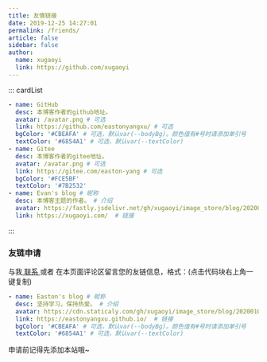 ```yaml
---
title: 友情链接
date: 2019-12-25 14:27:01
permalink: /friends/
article: false
sidebar: false
author:
  name: xugaoyi
  link: https://github.com/xugaoyi
---
```


<!--
普通卡片列表容器，可用于友情链接、项目推荐、古诗词展示等。
cardList 后面可跟随一个数字表示每行最多显示多少个，选值范围1~4，默认3。在小屏时会根据屏幕宽度减少每行显示数量。
-->
::: cardList
```yaml
- name: GitHub
  desc: 本博客作者的github地址。
  avatar: /avatar.png # 可选
  link: https://github.com/eastonyangxu/ # 可选
  bgColor: '#CBEAFA' # 可选，默认var(--bodyBg)。颜色值有#号时请添加单引号
  textColor: '#6854A1' # 可选，默认var(--textColor)
- name: Gitee
  desc: 本博客作者的gitee地址。
  avatar: /avatar.png # 可选
  link: https://gitee.com/easton-yang # 可选
  bgColor: '#FCE5BF'
  textColor: '#7B2532'
- name: Evan's blog # 昵称
  desc: 本博客主题的作者。 # 介绍
  avatar: https://fastly.jsdelivr.net/gh/xugaoyi/image_store/blog/20200103123203.jpg # 头像
  link: https://xugaoyi.com/  # 链接
```
:::


### 友链申请

与我[ 联系 ](/about/#联系)或者 在本页面评论区留言您的友链信息，格式：(点击代码块右上角一键复制)


```yaml
- name: Easton's blog # 昵称
  desc: 坚持学习，保持热爱。 # 介绍
  avatar: https://cdn.staticaly.com/gh/xugaoyi/image_store/blog/20200103123203.jpg # 头像
  link: https://eastonyangxu.github.io/  # 链接
  bgColor: '#CBEAFA' # 可选，默认var(--bodyBg)。颜色值有#号时请添加单引号
  textColor: '#6854A1' # 可选，默认var(--textColor)
```

申请前记得先添加本站哦~
